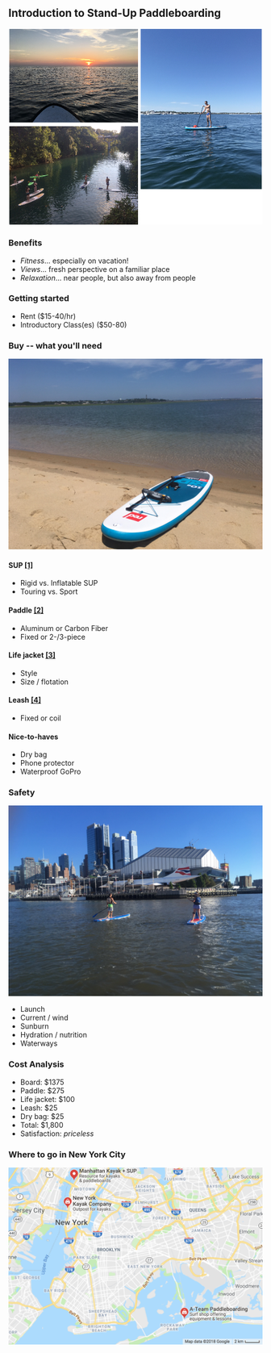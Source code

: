 ## Introduction to Stand-Up Paddleboarding

![montage.png](https://github.com/zcarwile/sup_intro/blob/master/montage.png "SUP Montage")

### Benefits

- *Fitness*... especially on vacation!
- *Views*... fresh perspective on a familiar place
- *Relaxation*... near people, but also away from people

### Getting started

- Rent ($15-40/hr)
- Introductory Class(es) ($50-80)

### Buy -- what you'll need

![capecod.JPG](https://github.com/zcarwile/sup_intro/blob/master/capecod.JPG "Cape Cod / PTown")

#### SUP [[1]](https://redpaddleco.com/inflatable-sups/)
  - Rigid vs. Inflatable SUP
  - Touring vs. Sport
#### Paddle [[2]](http://wernerpaddles.com/paddles/stand-up/flow-95)
  - Aluminum or Carbon Fiber
  - Fixed or 2-/3-piece
#### Life jacket [[3]](https://www.amazon.com/Onyx-Manual-Inflatable-Jacket-Black/dp/B0032ALK72)
  - Style
  - Size / flotation
#### Leash [[4]](https://www.dakine.com/en-us/sale/sale-sport/surf/leashes/sup-10-x-5-16-coil-ankle/)
  - Fixed or coil
#### Nice-to-haves
  - Dry bag
  - Phone protector
  - Waterproof GoPro

### Safety

![hudson.jpg](https://github.com/zcarwile/sup_intro/blob/master/hudson.JPG "Intrepid")

- Launch
- Current / wind
- Sunburn
- Hydration / nutrition
- Waterways

### Cost Analysis

- Board: $1375
- Paddle: $275
- Life jacket: $100
- Leash: $25
- Dry bag: $25
- Total: $1,800
- Satisfaction: *priceless*

### Where to go in New York City
![where_to_go.png](https://github.com/zcarwile/sup_intro/blob/master/where_to_go.png "NYC SUP Locations")
